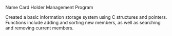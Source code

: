 Name Card Holder Management Program

Created a basic information storage system using C structures and pointers. 
Functions include adding and sorting new members, as well as searching and removing current members.